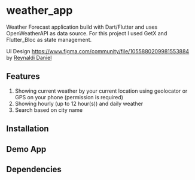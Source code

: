 # weather_app

Weather Forecast application build with Dart/Flutter and uses OpenWeatherAPI as data source. For this project I used GetX and Flutter_Bloc as state management. 

UI Design https://www.figma.com/community/file/1055880209981553884 by [Reynaldi Daniel](https://www.figma.com/@heyrey)

## Features
1. Showing current weather by your current location using geolocator or GPS on your phone (permission is required)
2. Showing hourly (up to 12 hour(s)) and daily weather
3. Search based on city name

## Installation

## Demo App

## Dependencies
